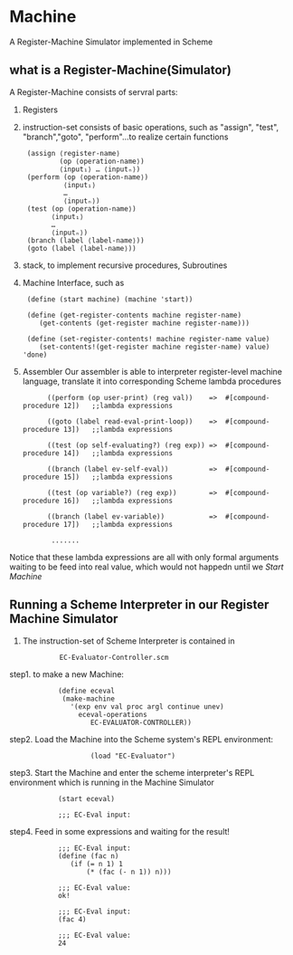 # Machine
A Register-Machine Simulator implemented in Scheme

## what is a Register-Machine(Simulator)
A Register-Machine consists of servral parts:
1. Registers
2. instruction-set consists of basic operations, such as "assign", "test", "branch","goto", "perform"...to realize certain
functions


        (assign ⟨register-name⟩ 
                (op ⟨operation-name⟩) 
                ⟨input₁⟩ … ⟨inputₙ⟩)
        (perform (op ⟨operation-name⟩) 
                 ⟨input₁⟩ 
                 … 
                 ⟨inputₙ⟩)
        (test (op ⟨operation-name⟩) 
              ⟨input₁⟩ 
              … 
              ⟨inputₙ⟩)
        (branch (label ⟨label-name⟩))
        (goto (label ⟨label-name⟩))
      
      
3. stack, to implement recursive procedures, Subroutines

4. Machine Interface, such as 

        (define (start machine) (machine 'start))

        (define (get-register-contents machine register-name)
           (get-contents (get-register machine register-name)))

        (define (set-register-contents! machine register-name value)
           (set-contents!(get-register machine register-name) value) 'done)

5. Assembler
Our assembler is able to interpreter register-level machine language, translate it into corresponding Scheme lambda procedures




             ((perform (op user-print) (reg val))    =>	 #[compound-procedure 12])   ;;lambda expressions

             ((goto (label read-eval-print-loop))    =>  #[compound-procedure 13])   ;;lambda expressions

             ((test (op self-evaluating?) (reg exp)) =>	 #[compound-procedure 14])   ;;lambda expressions

             ((branch (label ev-self-eval))          =>  #[compound-procedure 15])   ;;lambda expressions

             ((test (op variable?) (reg exp))        =>  #[compound-procedure 16])   ;;lambda expressions

             ((branch (label ev-variable))           =>  #[compound-procedure 17])   ;;lambda expressions

              .......

      
Notice that these lambda expressions are all with only formal arguments waiting to be feed into real value, which would 
not happedn until we *Start Machine* 


## Running a Scheme Interpreter in our Register Machine Simulator
1. The instruction-set of Scheme Interpreter is contained in 

                EC-Evaluator-Controller.scm
                     
step1. to make a new Machine:

                (define eceval
                 (make-machine
                   '(exp env val proc argl continue unev)
                     eceval-operations  
                        EC-EVALUATOR-CONTROLLER))
 
step2. Load the Machine into the Scheme system's REPL environment:

                        (load "EC-Evaluator")
                        
       
step3. Start the Machine and enter the scheme interpreter's REPL environment which is running in the Machine Simulator

                (start eceval)
                        
                ;;; EC-Eval input:
 
step4. Feed in some expressions and waiting for the result!

                ;;; EC-Eval input:
                (define (fac n)
                   (if (= n 1) 1 
                       (* (fac (- n 1)) n)))
                 
                ;;; EC-Eval value:
                ok!
                
                ;;; EC-Eval input:
                (fac 4)
                
                ;;; EC-Eval value:
                24
                 
